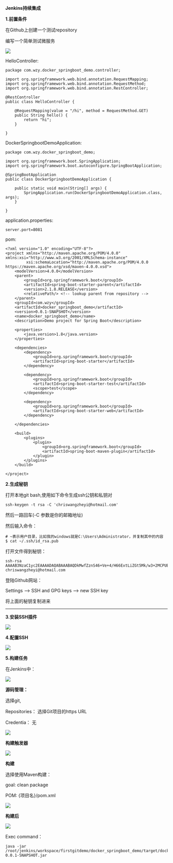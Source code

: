 **Jenkins持续集成**


**1.前置条件**

在Github上创建一个测试repository


编写一个简单测试微服务


![](../Images/8.png)


HelloController:

	package com.wzy.docker_springboot_demo.controller;
	
	import org.springframework.web.bind.annotation.RequestMapping;
	import org.springframework.web.bind.annotation.RequestMethod;
	import org.springframework.web.bind.annotation.RestController;
	
	@RestController
	public class HelloController {
	
	    @RequestMapping(value = "/hi", method = RequestMethod.GET)
	    public String hello() {
	        return "hi";
	    }
	
	}





DockerSpringbootDemoApplication:

	package com.wzy.docker_springboot_demo;
	
	import org.springframework.boot.SpringApplication;
	import org.springframework.boot.autoconfigure.SpringBootApplication;
	
	@SpringBootApplication
	public class DockerSpringbootDemoApplication {
	
	    public static void main(String[] args) {
	        SpringApplication.run(DockerSpringbootDemoApplication.class, args);
	    }
	
	}


application.properties:

    server.port=8081


pom:

	<?xml version="1.0" encoding="UTF-8"?>
	<project xmlns="http://maven.apache.org/POM/4.0.0" xmlns:xsi="http://www.w3.org/2001/XMLSchema-instance"
	         xsi:schemaLocation="http://maven.apache.org/POM/4.0.0 https://maven.apache.org/xsd/maven-4.0.0.xsd">
	    <modelVersion>4.0.0</modelVersion>
	    <parent>
	        <groupId>org.springframework.boot</groupId>
	        <artifactId>spring-boot-starter-parent</artifactId>
	        <version>2.1.8.RELEASE</version>
	        <relativePath/> <!-- lookup parent from repository -->
	    </parent>
	    <groupId>com.wzy</groupId>
	    <artifactId>docker_springboot_demo</artifactId>
	    <version>0.0.1-SNAPSHOT</version>
	    <name>docker_springboot_demo</name>
	    <description>Demo project for Spring Boot</description>
	
	    <properties>
	        <java.version>1.8</java.version>
	    </properties>
	
	    <dependencies>
	        <dependency>
	            <groupId>org.springframework.boot</groupId>
	            <artifactId>spring-boot-starter</artifactId>
	        </dependency>
	
	        <dependency>
	            <groupId>org.springframework.boot</groupId>
	            <artifactId>spring-boot-starter-test</artifactId>
	            <scope>test</scope>
	        </dependency>
	
	        <dependency>
	            <groupId>org.springframework.boot</groupId>
	            <artifactId>spring-boot-starter-web</artifactId>
	        </dependency>
	
	    </dependencies>
	
	    <build>
	        <plugins>
	            <plugin>
	                <groupId>org.springframework.boot</groupId>
	                <artifactId>spring-boot-maven-plugin</artifactId>
	            </plugin>
	        </plugins>
	    </build>
	
	</project>




**2.生成秘钥**



打开本地git bash,使用如下命令生成ssh公钥和私钥对

    ssh-keygen -t rsa -C 'chriswangzheyi@hotmail.com'


然后一路回车(-C 参数是你的邮箱地址)



然后输入命令：

    # ~表示用户目录，比如我的windows就是C:\Users\Administrator，并复制其中的内容
    $ cat ~/.ssh/id_rsa.pub


打开文件得到秘钥：


    ssh-rsa AAAAB3NzaC1yc2EAAAADAQABAAABAQDkMwfZznS46+Ve+4/H66ExtLiZGt5Mk/w3+2MCPUB10msvnIStp+zYooVNvLUqPrRP3pgeSG/4uoFugAVNpLKEkJwzfufkFZrlCM9ePeQK1x7gltJdEL9MWQPCEvz4msQO7F4c6typlbceq4Kd+GZ4+/HrgagOO3dvMQfwuSiRhqBkijnOW4eQezMDZI6GZvCZ9KQfYck+RxdOGJyIVXrjo7TexmBpvFbTRM679C5iqavVflp5sWlEluoPRwqKrpvZAa2srZ/jhcGs6xYM9qd0gPBTQZh3tUYxmzlh/o+7zcMLFL/HBatgQwSyYeByRh/ns/oUbVBCI1I2DQjuBXOl chriswangzheyi@hotmail.com



登陆Github网站：

Settings --> SSH and GPG keys --> new SSH key


将上面的秘钥复制进来





---


**3.安装SSH插件**


![](../Images/13.png)



**4.配置SSH**

![](../Images/17.png)




**5.构建任务**

在Jenkins中：


![](../Images/9.png)



**源码管理：**

选择git, 

Repositories： 选择Git项目的https URL

Credentia： 无


![](../Images/14.png)


**构建触发器**



![](../Images/15.png)



**构建**

选择使用Maven构建：

goal: clean package

POM: {项目名}/pom.xml

![](../Images/16.png)


**构建后**

![](../Images/17.png)


Exec command：

    java -jar /root/jenkins/workspace/firstgitdemo/docker_springboot_demo/target/docker_springboot_demo-0.0.1-SNAPSHOT.jar
